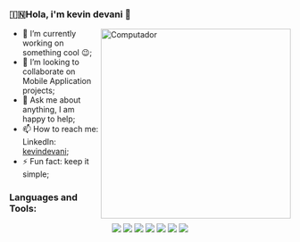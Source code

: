 ### 🇮🇳Hola, i'm kevin devani 👋

<!--
**kevindevani/kevindevani** is a ✨ _special_ ✨ repository because its `README.md` (this file) appears on your GitHub profile.

Here are some ideas to get you started:
-->

<img src="https://raw.githubusercontent.com/MicaelliMedeiros/micaellimedeiros/master/image/computer-illustration.png" min-width="340px" max-width="400px" width="340px" align="right" alt="Computador">

- 🔭 I’m currently working on something cool 😉;
- 👯 I’m looking to collaborate on Mobile Application projects;
- 💬 Ask me about anything, I am happy to help;
- 📫 How to reach me: LinkedIn: [kevindevani](https://www.linkedin.com/in/kevindevani/);
- ⚡ Fun fact: keep it simple;

<!-- ### Connect with me:

[<img align="left" alt="codeSTACKr.com" width="22px" src="https://cdn-icons-png.flaticon.com/512/841/841364.png" />][website]
[<img align="left" alt="codeSTACKr | YouTube" width="22px" src="https://cdn-icons-png.flaticon.com/512/1384/1384060.png" />][youtube]
[<img align="left" alt="codeSTACKr | Twitter" width="22px" src="https://cdn-icons-png.flaticon.com/512/733/733579.png" />][twitter]
[<img align="left" alt="codeSTACKr | LinkedIn" width="22px" src="https://cdn-icons-png.flaticon.com/512/174/174857.png" />][linkedin]
[<img align="left" alt="codeSTACKr | Instagram" width="22px" src="https://cdn-icons-png.flaticon.com/512/2111/2111463.png" />][instagram]

<br />
<br> -->

### Languages and Tools:

<div align="center">

<img src="https://img.shields.io/badge/Flutter-02569B?style=for-the-badge&logo=flutter&logoColor=white" />
<img src="https://img.shields.io/badge/Dart-0175C2?style=for-the-badge&logo=dart&logoColor=white" />
<img src="https://img.shields.io/badge/firebase-ffca28?style=for-the-badge&logo=firebase&logoColor=black" />
<img src="https://img.shields.io/badge/React_Native-20232A?style=for-the-badge&logo=react&logoColor=61DAFB" />
<img src="https://img.shields.io/badge/JavaScript-323330?style=for-the-badge&logo=javascript&logoColor=F7DF1E" />
<img src="https://img.shields.io/badge/Git-F05032?style=for-the-badge&logo=git&logoColor=white" />
<img src="https://img.shields.io/badge/Figma-F24E1E?style=for-the-badge&logo=figma&logoColor=white" />

</div>
